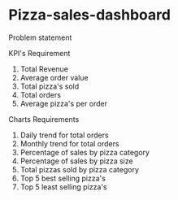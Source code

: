 # Pizza-sales-dashboard <br />
Problem statement<br />

KPI's Requirement <br />

1. Total Revenue
2. Average order value
3. Total pizza's sold
4. Total orders
5. Average pizza's per order <br />

Charts Requirements <br />

1. Daily trend for total orders
2. Monthly trend for total orders
3. Percentage of sales by pizza category
4. Percentage of sales by pizza size
5. Total pizzas sold by pizza category
6. Top 5 best selling pizza's
7. Top 5 least selling pizza's
